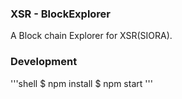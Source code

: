 ### XSR - BlockExplorer

A Block chain Explorer for XSR(SIORA).

### Development

'''shell
$ npm install
$ npm start 
'''
